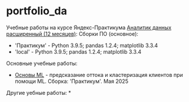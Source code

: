 # portfolio_da

Учебные работы на курсе Яндекс-Практикума [Аналитик данных расширенный (12 месяцев)](https://practicum.yandex.ru/data-analyst/?from=catalog):
Сборки ПО (основное):
- 'Практикум' - Python 3.9.5; pandas 1.2.4; matplotlib 3.3.4
- 'local' - Python 3.9.5; pandas 1.2.4; matplotlib 3.3.4


Основные учебные работы:
* [Основы ML](https://github.com/Olimpirat/portfolio_da/blob/main/%D0%9E%D1%81%D0%BD%D0%BE%D0%B2%D1%8B_ML%20(gym_churn).ipynb) - предсказание оттока и кластеризация клиентов при помощи ML. Сборка: 'Практикум'. Мая 2025



Другие уебные работы:
* 
